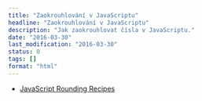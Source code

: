 ```yaml
---
title: "Zaokrouhlování v JavaScriptu"
headline: "Zaokrouhlování v JavaScriptu"
description: "Jak zaokrouhlovat čísla v JavaScriptu."
date: "2016-03-30"
last_modification: "2016-03-30"
status: 0
tags: []
format: "html"
---
```


<ul>
  <li><a href="http://thenewcode.com/895/JavaScript-Rounding-Recipes">JavaScript Rounding Recipes</a></li>
</ul>